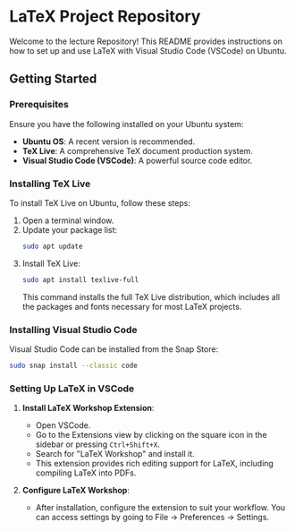 
# LaTeX Project Repository

Welcome to the lecture Repository! This README provides instructions on how to set up and use LaTeX with Visual Studio Code (VSCode) on Ubuntu. 

## Getting Started

### Prerequisites

Ensure you have the following installed on your Ubuntu system:
- **Ubuntu OS**: A recent version is recommended.
- **TeX Live**: A comprehensive TeX document production system.
- **Visual Studio Code (VSCode)**: A powerful source code editor.

### Installing TeX Live

To install TeX Live on Ubuntu, follow these steps:

1. Open a terminal window.
2. Update your package list:
   ```bash
   sudo apt update
   ```
3. Install TeX Live:
   ```bash
   sudo apt install texlive-full
   ```
   This command installs the full TeX Live distribution, which includes all the packages and fonts necessary for most LaTeX projects.

### Installing Visual Studio Code

Visual Studio Code can be installed from the Snap Store:

```bash
sudo snap install --classic code
```

### Setting Up LaTeX in VSCode

1. **Install LaTeX Workshop Extension**:
   - Open VSCode.
   - Go to the Extensions view by clicking on the square icon in the sidebar or pressing `Ctrl+Shift+X`.
   - Search for "LaTeX Workshop" and install it.
   - This extension provides rich editing support for LaTeX, including compiling LaTeX into PDFs.

2. **Configure LaTeX Workshop**:
   - After installation, configure the extension to suit your workflow. You can access settings by going to File -> Preferences -> Settings.

